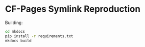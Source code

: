 # CF-Pages Symlink Reproduction

Building:

```sh
cd mkdocs
pip install -r requirements.txt
mkdocs build
```
